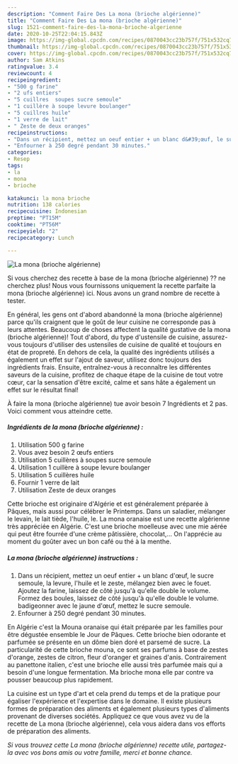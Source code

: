 ```yaml
---
description: "Comment Faire Des La mona (brioche algérienne)"
title: "Comment Faire Des La mona (brioche algérienne)"
slug: 1521-comment-faire-des-la-mona-brioche-algerienne
date: 2020-10-25T22:04:15.843Z
image: https://img-global.cpcdn.com/recipes/0870043cc23b757f/751x532cq70/la-mona-brioche-algerienne-photo-principale-de-la-recette.jpg
thumbnail: https://img-global.cpcdn.com/recipes/0870043cc23b757f/751x532cq70/la-mona-brioche-algerienne-photo-principale-de-la-recette.jpg
cover: https://img-global.cpcdn.com/recipes/0870043cc23b757f/751x532cq70/la-mona-brioche-algerienne-photo-principale-de-la-recette.jpg
author: Sam Atkins
ratingvalue: 3.4
reviewcount: 4
recipeingredient:
- "500 g farine"
- "2 ufs entiers"
- "5 cuillres  soupes sucre semoule"
- "1 cuillère à soupe levure boulanger"
- "5 cuillres huile"
- "1 verre de lait"
- " Zeste de deux oranges"
recipeinstructions:
- "Dans un récipient, mettez un oeuf entier + un blanc d&#39;œuf, le sucre semoule, la levure, l&#39;huile et le zeste, mélangez bien avec le fouet. Ajoutez la farine, laissez de côté jusqu&#39;à qu&#39;elle double le volume. Formez des boules, laissez de côté jusqu&#39;à qu&#39;elle double le volume. badigeonner avec le jaune d&#39;œuf, mettez le sucre semoule."
- "Enfourner à 250 degré pendant 30 minutes."
categories:
- Resep
tags:
- la
- mona
- brioche

katakunci: la mona brioche 
nutrition: 138 calories
recipecuisine: Indonesian
preptime: "PT15M"
cooktime: "PT56M"
recipeyield: "2"
recipecategory: Lunch

---
```



![La mona (brioche algérienne)](https://img-global.cpcdn.com/recipes/0870043cc23b757f/751x532cq70/la-mona-brioche-algerienne-photo-principale-de-la-recette.jpg)

Si vous cherchez des recette à base de la mona (brioche algérienne) ?? ne cherchez plus! Nous vous fournissons uniquement la recette parfaite la mona (brioche algérienne) ici. Nous avons un grand nombre de recette à tester.

En général, les gens ont d'abord abandonné la mona (brioche algérienne) parce qu'ils craignent que le goût de leur cuisine ne corresponde pas à leurs attentes. Beaucoup de choses affectent la qualité gustative de la mona (brioche algérienne)! Tout d'abord, du type d'ustensile de cuisine, assurez-vous toujours d'utiliser des ustensiles de cuisine de qualité et toujours en état de propreté. En dehors de cela, la qualité des ingrédients utilisés a également un effet sur l'ajout de saveur, utilisez donc toujours des ingrédients frais. Ensuite, entraînez-vous à reconnaître les différentes saveurs de la cuisine, profitez de chaque étape de la cuisine de tout votre cœur, car la sensation d'être excité, calme et sans hâte a également un effet sur le résultat final!

<!--inarticleads1-->

À faire la mona (brioche algérienne) tue avoir besoin 7 Ingrédients et 2 pas. Voici comment vous atteindre cette.

##### Ingrédients de la mona (brioche algérienne) :

1. Utilisation 500 g farine
1. Vous avez besoin 2 œufs entiers
1. Utilisation 5 cuillères à soupes sucre semoule
1. Utilisation 1 cuillère à soupe levure boulanger
1. Utilisation 5 cuillères huile
1. Fournir 1 verre de lait
1. Utilisation  Zeste de deux oranges


Cette brioche est originaire d&#39;Algérie et est généralement préparée à Pâques, mais aussi pour célébrer le Printemps. Dans un saladier, mélanger le levain, le lait tiède, l&#39;huile, le. La mona oranaise est une recette algérienne très appréciée en Algérie. C&#39;est une brioche moelleuse avec une mie aérée qui peut être fourrée d&#39;une crème pâtissière, chocolat,… On l&#39;apprécie au moment du goûter avec un bon café ou thé à la menthe. 

<!--inarticleads2-->

##### La mona (brioche algérienne) instructions :

1. Dans un récipient, mettez un oeuf entier + un blanc d&#39;œuf, le sucre semoule, la levure, l&#39;huile et le zeste, mélangez bien avec le fouet. Ajoutez la farine, laissez de côté jusqu&#39;à qu&#39;elle double le volume. Formez des boules, laissez de côté jusqu&#39;à qu&#39;elle double le volume. badigeonner avec le jaune d&#39;œuf, mettez le sucre semoule.
1. Enfourner à 250 degré pendant 30 minutes.


En Algérie c&#39;est la Mouna oranaise qui était préparée par les familles pour être dégustée ensemble le Jour de Pâques. Cette brioche bien odorante et parfumée se présente en un dôme bien doré et parsemé de sucre. La particularité de cette brioche mouna, ce sont ses parfums à base de zestes d&#39;orange, zestes de citron, fleur d&#39;oranger et graines d&#39;anis. Contrairement au panettone italien, c&#39;est une brioche elle aussi très parfumée mais qui a besoin d&#39;une longue fermentation. Ma brioche mona elle par contre va pousser beaucoup plus rapidement. 

<!--inarticleads1-->

<p>
La cuisine est un type d'art et cela prend du temps et de la pratique pour égaliser l'expérience et l'expertise dans le domaine. Il existe plusieurs formes de préparation des aliments et également plusieurs types d'aliments provenant de diverses sociétés. Appliquez ce que vous avez vu de la recette de La mona (brioche algérienne), cela vous aidera dans vos efforts de préparation des aliments.
</p>

<p>
<i>Si vous trouvez cette La mona (brioche algérienne) recette utile, partagez-la avec vos bons amis ou votre famille, merci et bonne chance.</i>
</p>
